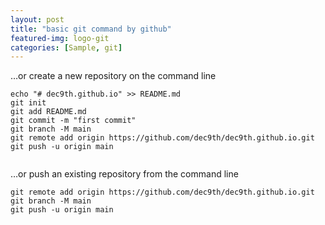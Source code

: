```yaml
---
layout: post
title: "basic git command by github"
featured-img: logo-git
categories: [Sample, git]
---
```


…or create a new repository on the command line
```
echo "# dec9th.github.io" >> README.md
git init
git add README.md
git commit -m "first commit"
git branch -M main
git remote add origin https://github.com/dec9th/dec9th.github.io.git
git push -u origin main
                
```

…or push an existing repository from the command line
```
git remote add origin https://github.com/dec9th/dec9th.github.io.git
git branch -M main
git push -u origin main
```

